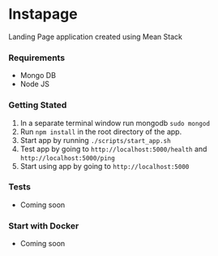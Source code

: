# Instapage #

Landing Page application created using Mean Stack
### Requirements ###

* Mongo DB
* Node JS

### Getting Stated ###

1. In a separate terminal window run mongodb `sudo mongod`
2. Run `npm install` in the root directory of the app.
3. Start app by running `./scripts/start_app.sh`
4. Test app by going to `http://localhost:5000/health` and `http://localhost:5000/ping`
5. Start using app by going to `http://localhost:5000`

### Tests ###

* Coming soon

### Start with Docker ###

* Coming soon
